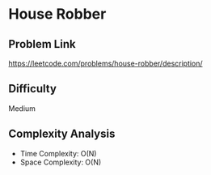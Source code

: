 # House Robber

## Problem Link

https://leetcode.com/problems/house-robber/description/

## Difficulty

Medium

## Complexity Analysis

* Time Complexity: O(N)
* Space Complexity: O(N)
